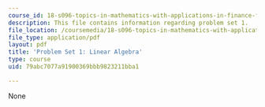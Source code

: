 ```yaml
---
course_id: 18-s096-topics-in-mathematics-with-applications-in-finance-fall-2013
description: This file contains information regarding problem set 1.
file_location: /coursemedia/18-s096-topics-in-mathematics-with-applications-in-finance-fall-2013/79abc7077a91900369bbb9823211bba1_MIT18_S096F13_pset1.pdf
file_type: application/pdf
layout: pdf
title: 'Problem Set 1: Linear Algebra'
type: course
uid: 79abc7077a91900369bbb9823211bba1

---
```

None